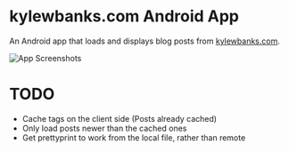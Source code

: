 kylewbanks.com Android App
=========================

An Android app that loads and displays blog posts from [kylewbanks.com](http://kylewbanks.com).

![App Screenshots](https://s3.amazonaws.com/kylewbanks/app_screenshots.png "App Screenshots")


TODO
====

- Cache tags on the client side (Posts already cached)
- Only load posts newer than the cached ones
- Get prettyprint to work from the local file, rather than remote
